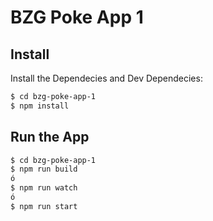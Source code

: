 # BZG Poke App 1

## Install

Install the Dependecies  and Dev Dependecies:

```sh
$ cd bzg-poke-app-1
$ npm install
```
## Run the App

```sh
$ cd bzg-poke-app-1
$ npm run build
ó
$ npm run watch
ó
$ npm run start 
```